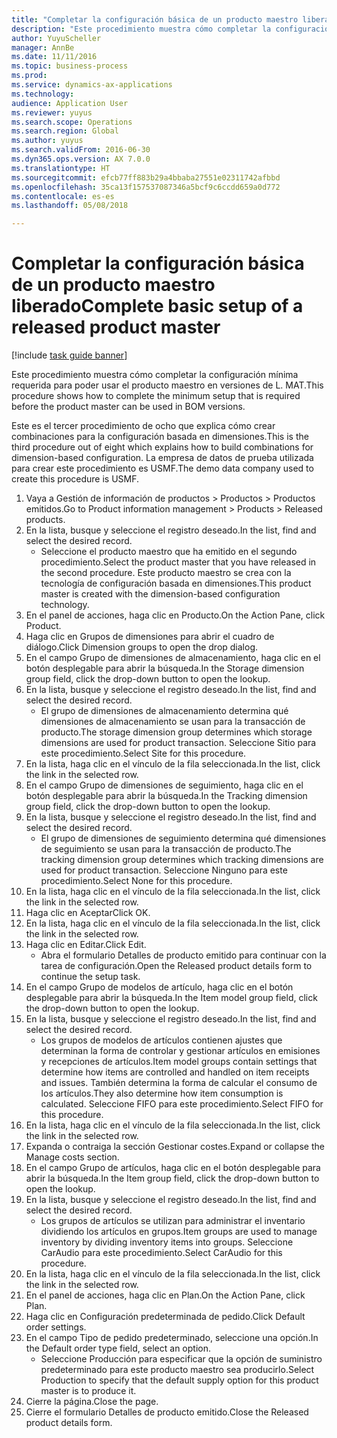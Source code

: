 ```yaml
--- 
title: "Completar la configuración básica de un producto maestro liberado"
description: "Este procedimiento muestra cómo completar la configuración mínima requerida para poder usar el producto maestro en versiones de L. MAT."
author: YuyuScheller
manager: AnnBe
ms.date: 11/11/2016
ms.topic: business-process
ms.prod: 
ms.service: dynamics-ax-applications
ms.technology: 
audience: Application User
ms.reviewer: yuyus
ms.search.scope: Operations
ms.search.region: Global
ms.author: yuyus
ms.search.validFrom: 2016-06-30
ms.dyn365.ops.version: AX 7.0.0
ms.translationtype: HT
ms.sourcegitcommit: efcb77ff883b29a4bbaba27551e02311742afbbd
ms.openlocfilehash: 35ca13f157537087346a5bcf9c6ccdd659a0d772
ms.contentlocale: es-es
ms.lasthandoff: 05/08/2018

---
```

# <a name="complete-basic-setup-of-a-released-product-master"></a><span data-ttu-id="35bcf-103">Completar la configuración básica de un producto maestro liberado</span><span class="sxs-lookup"><span data-stu-id="35bcf-103">Complete basic setup of a released product master</span></span>

[!include [task guide banner](../../includes/task-guide-banner.md)]

<span data-ttu-id="35bcf-104">Este procedimiento muestra cómo completar la configuración mínima requerida para poder usar el producto maestro en versiones de L. MAT.</span><span class="sxs-lookup"><span data-stu-id="35bcf-104">This procedure shows how to complete the minimum setup that is required before the product master can be used in BOM versions.</span></span>

<span data-ttu-id="35bcf-105">Este es el tercer procedimiento de ocho que explica cómo crear combinaciones para la configuración basada en dimensiones.</span><span class="sxs-lookup"><span data-stu-id="35bcf-105">This is the third procedure out of eight which explains how to build combinations for dimension-based configuration.</span></span> <span data-ttu-id="35bcf-106">La empresa de datos de prueba utilizada para crear este procedimiento es USMF.</span><span class="sxs-lookup"><span data-stu-id="35bcf-106">The demo data company used to create this procedure is USMF.</span></span>

1. <span data-ttu-id="35bcf-107">Vaya a Gestión de información de productos > Productos > Productos emitidos.</span><span class="sxs-lookup"><span data-stu-id="35bcf-107">Go to Product information management > Products > Released products.</span></span>
2. <span data-ttu-id="35bcf-108">En la lista, busque y seleccione el registro deseado.</span><span class="sxs-lookup"><span data-stu-id="35bcf-108">In the list, find and select the desired record.</span></span>
    * <span data-ttu-id="35bcf-109">Seleccione el producto maestro que ha emitido en el segundo procedimiento.</span><span class="sxs-lookup"><span data-stu-id="35bcf-109">Select the product master that you have released in the second procedure.</span></span> <span data-ttu-id="35bcf-110">Este producto maestro se crea con la tecnología de configuración basada en dimensiones.</span><span class="sxs-lookup"><span data-stu-id="35bcf-110">This product master is created with the dimension-based configuration technology.</span></span>  
3. <span data-ttu-id="35bcf-111">En el panel de acciones, haga clic en Producto.</span><span class="sxs-lookup"><span data-stu-id="35bcf-111">On the Action Pane, click Product.</span></span>
4. <span data-ttu-id="35bcf-112">Haga clic en Grupos de dimensiones para abrir el cuadro de diálogo.</span><span class="sxs-lookup"><span data-stu-id="35bcf-112">Click Dimension groups to open the drop dialog.</span></span>
5. <span data-ttu-id="35bcf-113">En el campo Grupo de dimensiones de almacenamiento, haga clic en el botón desplegable para abrir la búsqueda.</span><span class="sxs-lookup"><span data-stu-id="35bcf-113">In the Storage dimension group field, click the drop-down button to open the lookup.</span></span>
6. <span data-ttu-id="35bcf-114">En la lista, busque y seleccione el registro deseado.</span><span class="sxs-lookup"><span data-stu-id="35bcf-114">In the list, find and select the desired record.</span></span>
    * <span data-ttu-id="35bcf-115">El grupo de dimensiones de almacenamiento determina qué dimensiones de almacenamiento se usan para la transacción de producto.</span><span class="sxs-lookup"><span data-stu-id="35bcf-115">The storage dimension group determines which storage dimensions are used for product transaction.</span></span> <span data-ttu-id="35bcf-116">Seleccione Sitio para este procedimiento.</span><span class="sxs-lookup"><span data-stu-id="35bcf-116">Select Site for this procedure.</span></span>  
7. <span data-ttu-id="35bcf-117">En la lista, haga clic en el vínculo de la fila seleccionada.</span><span class="sxs-lookup"><span data-stu-id="35bcf-117">In the list, click the link in the selected row.</span></span>
8. <span data-ttu-id="35bcf-118">En el campo Grupo de dimensiones de seguimiento, haga clic en el botón desplegable para abrir la búsqueda.</span><span class="sxs-lookup"><span data-stu-id="35bcf-118">In the Tracking dimension group field, click the drop-down button to open the lookup.</span></span>
9. <span data-ttu-id="35bcf-119">En la lista, busque y seleccione el registro deseado.</span><span class="sxs-lookup"><span data-stu-id="35bcf-119">In the list, find and select the desired record.</span></span>
    * <span data-ttu-id="35bcf-120">El grupo de dimensiones de seguimiento determina qué dimensiones de seguimiento se usan para la transacción de producto.</span><span class="sxs-lookup"><span data-stu-id="35bcf-120">The tracking dimension group determines which tracking dimensions are used for product transaction.</span></span> <span data-ttu-id="35bcf-121">Seleccione Ninguno para este procedimiento.</span><span class="sxs-lookup"><span data-stu-id="35bcf-121">Select None for this procedure.</span></span>  
10. <span data-ttu-id="35bcf-122">En la lista, haga clic en el vínculo de la fila seleccionada.</span><span class="sxs-lookup"><span data-stu-id="35bcf-122">In the list, click the link in the selected row.</span></span>
11. <span data-ttu-id="35bcf-123">Haga clic en Aceptar</span><span class="sxs-lookup"><span data-stu-id="35bcf-123">Click OK.</span></span>
12. <span data-ttu-id="35bcf-124">En la lista, haga clic en el vínculo de la fila seleccionada.</span><span class="sxs-lookup"><span data-stu-id="35bcf-124">In the list, click the link in the selected row.</span></span>
13. <span data-ttu-id="35bcf-125">Haga clic en Editar.</span><span class="sxs-lookup"><span data-stu-id="35bcf-125">Click Edit.</span></span>
    * <span data-ttu-id="35bcf-126">Abra el formulario Detalles de producto emitido para continuar con la tarea de configuración.</span><span class="sxs-lookup"><span data-stu-id="35bcf-126">Open the Released product details form to continue the setup task.</span></span>  
14. <span data-ttu-id="35bcf-127">En el campo Grupo de modelos de artículo, haga clic en el botón desplegable para abrir la búsqueda.</span><span class="sxs-lookup"><span data-stu-id="35bcf-127">In the Item model group field, click the drop-down button to open the lookup.</span></span>
15. <span data-ttu-id="35bcf-128">En la lista, busque y seleccione el registro deseado.</span><span class="sxs-lookup"><span data-stu-id="35bcf-128">In the list, find and select the desired record.</span></span>
    * <span data-ttu-id="35bcf-129">Los grupos de modelos de artículos contienen ajustes que determinan la forma de controlar y gestionar artículos en emisiones y recepciones de artículos.</span><span class="sxs-lookup"><span data-stu-id="35bcf-129">Item model groups contain settings that determine how items are controlled and handled on item receipts and issues.</span></span> <span data-ttu-id="35bcf-130">También determina la forma de calcular el consumo de los artículos.</span><span class="sxs-lookup"><span data-stu-id="35bcf-130">They also determine how item consumption is calculated.</span></span> <span data-ttu-id="35bcf-131">Seleccione FIFO para este procedimiento.</span><span class="sxs-lookup"><span data-stu-id="35bcf-131">Select   FIFO for this procedure.</span></span>  
16. <span data-ttu-id="35bcf-132">En la lista, haga clic en el vínculo de la fila seleccionada.</span><span class="sxs-lookup"><span data-stu-id="35bcf-132">In the list, click the link in the selected row.</span></span>
17. <span data-ttu-id="35bcf-133">Expanda o contraiga la sección Gestionar costes.</span><span class="sxs-lookup"><span data-stu-id="35bcf-133">Expand or collapse the Manage costs section.</span></span>
18. <span data-ttu-id="35bcf-134">En el campo Grupo de artículos, haga clic en el botón desplegable para abrir la búsqueda.</span><span class="sxs-lookup"><span data-stu-id="35bcf-134">In the Item group field, click the drop-down button to open the lookup.</span></span>
19. <span data-ttu-id="35bcf-135">En la lista, busque y seleccione el registro deseado.</span><span class="sxs-lookup"><span data-stu-id="35bcf-135">In the list, find and select the desired record.</span></span>
    * <span data-ttu-id="35bcf-136">Los grupos de artículos se utilizan para administrar el inventario dividiendo los artículos en grupos.</span><span class="sxs-lookup"><span data-stu-id="35bcf-136">Item groups are used to manage inventory by dividing inventory items into groups.</span></span> <span data-ttu-id="35bcf-137">Seleccione CarAudio para este procedimiento.</span><span class="sxs-lookup"><span data-stu-id="35bcf-137">Select   CarAudio for this procedure.</span></span>  
20. <span data-ttu-id="35bcf-138">En la lista, haga clic en el vínculo de la fila seleccionada.</span><span class="sxs-lookup"><span data-stu-id="35bcf-138">In the list, click the link in the selected row.</span></span>
21. <span data-ttu-id="35bcf-139">En el panel de acciones, haga clic en Plan.</span><span class="sxs-lookup"><span data-stu-id="35bcf-139">On the Action Pane, click Plan.</span></span>
22. <span data-ttu-id="35bcf-140">Haga clic en Configuración predeterminada de pedido.</span><span class="sxs-lookup"><span data-stu-id="35bcf-140">Click Default order settings.</span></span>
23. <span data-ttu-id="35bcf-141">En el campo Tipo de pedido predeterminado, seleccione una opción.</span><span class="sxs-lookup"><span data-stu-id="35bcf-141">In the Default order type field, select an option.</span></span>
    * <span data-ttu-id="35bcf-142">Seleccione Producción para especificar que la opción de suministro predeterminado para este producto maestro sea producirlo.</span><span class="sxs-lookup"><span data-stu-id="35bcf-142">Select Production to specify that the default supply option for this product master is to produce it.</span></span>  
24. <span data-ttu-id="35bcf-143">Cierre la página.</span><span class="sxs-lookup"><span data-stu-id="35bcf-143">Close the page.</span></span>
25. <span data-ttu-id="35bcf-144">Cierre el formulario Detalles de producto emitido.</span><span class="sxs-lookup"><span data-stu-id="35bcf-144">Close the Released product details form.</span></span>


